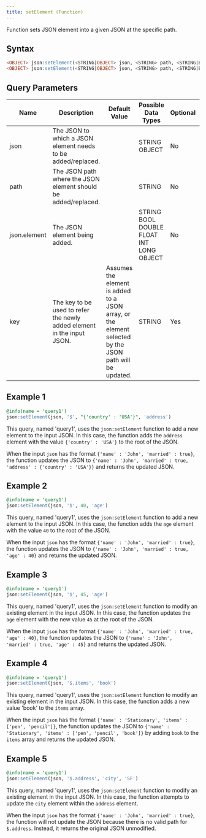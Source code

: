 ```yaml
---
title: setElement (Function)
---
```


Function sets JSON element into a given JSON at the specific path.

## Syntax

```sql
<OBJECT> json:setElement(<STRING|OBJECT> json, <STRING> path, <STRING|BOOL|DOUBLE|FLOAT|INT|LONG|OBJECT> json.element)
<OBJECT> json:setElement(<STRING|OBJECT> json, <STRING> path, <STRING|BOOL|DOUBLE|FLOAT|INT|LONG|OBJECT> json.element, <STRING> key)
```

## Query Parameters

| Name  | Description    | Default Value | Possible Data Types  | Optional | Dynamic |
|-------|----------------|-------------|----------------|----------|---------|
| json   | The JSON to which a JSON element needs to be added/replaced.      |       | STRING OBJECT    | No       | Yes     |
| path     | The JSON path where the JSON element should be added/replaced.   |           | STRING     | No       | Yes     |
| json.element | The JSON element being added.    |           | STRING BOOL DOUBLE FLOAT INT LONG OBJECT | No       | Yes     |
| key  | The key to be used to refer the newly added element in the input JSON. | Assumes the element is added to a JSON array, or the element selected by the JSON path will be updated. | STRING     | Yes      | Yes     |

## Example 1

```sql
@info(name = 'query1')
json:setElement(json, '$', "{'country' : 'USA'}", 'address')
```

This query, named 'query1', uses the `json:setElement` function to add a new element to the input JSON. In this case, the function adds the `address` element with the value `{'country' : 'USA'}` to the root of the JSON.

When the input `json` has the format `{'name' : 'John', 'married' : true}`, the function updates the JSON to `{'name' : 'John', 'married' : true, 'address' : {'country' : 'USA'}}` and returns the updated JSON.

## Example 2

```sql
@info(name = 'query1')
json:setElement(json, '$', 40, 'age')
```

This query, named 'query1', uses the `json:setElement` function to add a new element to the input JSON. In this case, the function adds the `age` element with the value `40` to the root of the JSON.

When the input `json` has the format `{'name' : 'John', 'married' : true}`, the function updates the JSON to `{'name' : 'John', 'married' : true, 'age' : 40}` and returns the updated JSON.

## Example 3

```sql
@info(name = 'query1')
json:setElement(json, '$', 45, 'age')
```

This query, named 'query1', uses the `json:setElement` function to modify an existing element in the input JSON. In this case, the function updates the `age` element with the new value `45` at the root of the JSON.

When the input `json` has the format `{'name' : 'John', 'married' : true, 'age' : 40}`, the function updates the JSON to `{'name' : 'John', 'married' : true, 'age' : 45}` and returns the updated JSON.

## Example 4

```sql
@info(name = 'query1')
json:setElement(json, '$.items', 'book')
```

This query, named 'query1', uses the `json:setElement` function to modify an existing element in the input JSON. In this case, the function adds a new value 'book' to the `items` array.

When the input `json` has the format `{'name' : 'Stationary', 'items' : ['pen', 'pencil']}`, the function updates the JSON to `{'name' : 'Stationary', 'items' : ['pen', 'pencil', 'book']}` by adding `book` to the `items` array and returns the updated JSON.

## Example 5

```sql
@info(name = 'query1')
json:setElement(json, '$.address', 'city', 'SF')
```

This query, named 'query1', uses the `json:setElement` function to modify an existing element in the input JSON. In this case, the function attempts to update the `city` element within the `address` element.

When the input `json` has the format `{'name' : 'John', 'married' : true}`, the function will not update the JSON because there is no valid path for `$.address`. Instead, it returns the original JSON unmodified.
